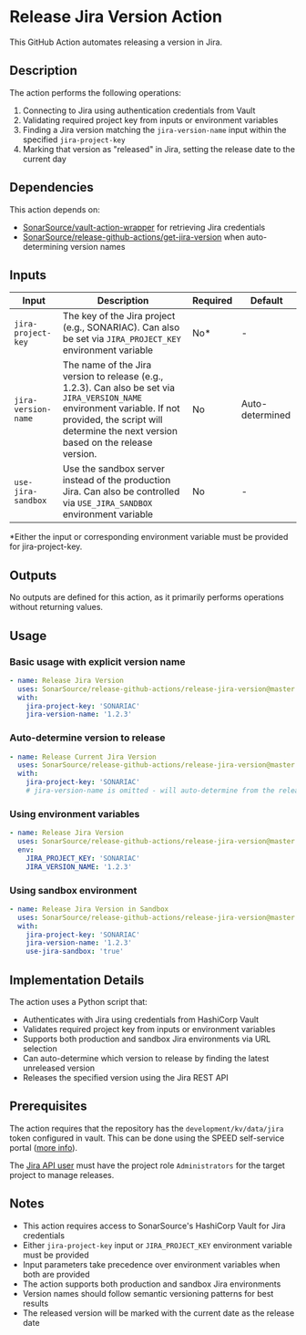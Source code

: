 # Release Jira Version Action

This GitHub Action automates releasing a version in Jira.

## Description

The action performs the following operations:
1. Connecting to Jira using authentication credentials from Vault
2. Validating required project key from inputs or environment variables
3. Finding a Jira version matching the `jira-version-name` input within the specified `jira-project-key`
4. Marking that version as "released" in Jira, setting the release date to the current day

## Dependencies

This action depends on:
- [SonarSource/vault-action-wrapper](https://github.com/SonarSource/vault-action-wrapper) for retrieving Jira credentials
- [SonarSource/release-github-actions/get-jira-version](https://github.com/SonarSource/release-github-actions) when auto-determining version names

## Inputs

| Input               | Description                                                                                                                                                                  | Required | Default         |
|---------------------|------------------------------------------------------------------------------------------------------------------------------------------------------------------------------|----------|-----------------|
| `jira-project-key`  | The key of the Jira project (e.g., SONARIAC). Can also be set via `JIRA_PROJECT_KEY` environment variable                                                                     | No*      | -               |
| `jira-version-name` | The name of the Jira version to release (e.g., 1.2.3). Can also be set via `JIRA_VERSION_NAME` environment variable. If not provided, the script will determine the next version based on the release version. | No       | Auto-determined |
| `use-jira-sandbox`  | Use the sandbox server instead of the production Jira. Can also be controlled via `USE_JIRA_SANDBOX` environment variable                                                     | No       | -               |

*Either the input or corresponding environment variable must be provided for jira-project-key.

## Outputs

No outputs are defined for this action, as it primarily performs operations without returning values.

## Usage

### Basic usage with explicit version name

```yaml
- name: Release Jira Version
  uses: SonarSource/release-github-actions/release-jira-version@master
  with:
    jira-project-key: 'SONARIAC'
    jira-version-name: '1.2.3'
```

### Auto-determine version to release

```yaml
- name: Release Current Jira Version
  uses: SonarSource/release-github-actions/release-jira-version@master
  with:
    jira-project-key: 'SONARIAC'
    # jira-version-name is omitted - will auto-determine from the release version
```

### Using environment variables

```yaml
- name: Release Jira Version
  uses: SonarSource/release-github-actions/release-jira-version@master
  env:
    JIRA_PROJECT_KEY: 'SONARIAC'
    JIRA_VERSION_NAME: '1.2.3'
```

### Using sandbox environment

```yaml
- name: Release Jira Version in Sandbox
  uses: SonarSource/release-github-actions/release-jira-version@master
  with:
    jira-project-key: 'SONARIAC'
    jira-version-name: '1.2.3'
    use-jira-sandbox: 'true'
```

## Implementation Details

The action uses a Python script that:
- Authenticates with Jira using credentials from HashiCorp Vault
- Validates required project key from inputs or environment variables
- Supports both production and sandbox Jira environments via URL selection
- Can auto-determine which version to release by finding the latest unreleased version
- Releases the specified version using the Jira REST API

## Prerequisites

The action requires that the repository has the `development/kv/data/jira` token configured in vault.
This can be done using the SPEED self-service portal ([more info](https://xtranet-sonarsource.atlassian.net/wiki/spaces/Platform/pages/3553787989/Manage+Vault+Policy+-+SPEED)).

The [Jira API user](https://sonarsource.atlassian.net/jira/people/712020:9dcffe4d-55ee-4d69-b5d1-535c6dbd9cc4) must have the project role `Administrators` for the target project to manage releases.

## Notes

- This action requires access to SonarSource's HashiCorp Vault for Jira credentials
- Either `jira-project-key` input or `JIRA_PROJECT_KEY` environment variable must be provided
- Input parameters take precedence over environment variables when both are provided
- The action supports both production and sandbox Jira environments
- Version names should follow semantic versioning patterns for best results
- The released version will be marked with the current date as the release date

